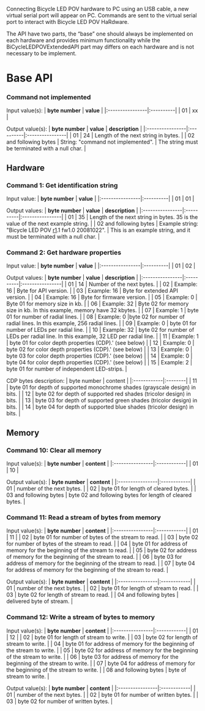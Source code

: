 Connecting Bicycle LED POV hardware to PC using an USB cable, a new virtual serial port will appear on PC. Commands are sent to the virtual serial port to interact with Bicycle LED POV HaRdware.

The API have two parts, the “base” one should always be implemented on each hardware and provides minimum functionality while the BiCycleLEDPOVExtendedAPI part may differs on each hardware and is not necessary to be implement.



# Base API #
### Command not implemented ###

Input value(s):
| **byte number** | **value** |
|:----------------|:----------|
| 01 | xx |

Output value(s):
| **byte number** | **value** | **description** |
|:----------------|:----------|:----------------|
| 01 | 24 | Length of the next string in bytes. |
| 02 and following bytes | String: "command not implemented". | The string must be terminated with a null char. |

## Hardware ##
### Command 1: Get identification string ###

Input value:
| **byte number** | **value** |
|:----------------|:----------|
| 01 | 01 |

Output values:
| **byte number** | **value** | **description** |
|:----------------|:----------|:----------------|
| 01 | 35 | Length of the next string in bytes. 35 is the value of the next example string. |
| 02 and following bytes | Example string: "Bicycle LED POV [r1](https://code.google.com/p/bicycleledpov/source/detail?r=1).1 fw1.0 20081022". | This is an example string, and it must be terminated with a null char. |

### Command 2: Get hardware properties ###

Input value:
| **byte number** | **value** |
|:----------------|:----------|
| 01 | 02 |

Output values:
| **byte number** | **value** | **description** |
|:----------------|:----------|:----------------|
| 01 |  14 | Number of the next bytes. |
| 02 | Example: 16  | Byte for API version. |
| 03 | Example: 16 | Byte for extended API version. |
| 04 | Example: 16 | Byte for firmware version. |
| 05 | Example: 0 | Byte 01 for memory size in kb. |
| 06 | Example: 32 | Byte 02 for memory size in kb. In this example, memory have 32 kbytes. |
| 07 | Example: 1 | byte 01 for number of radial lines. |
| 08 | Example: 0 |byte 02 for number of radial lines. In this example, 256 radial lines. |
| 09 | Example: 0 | byte 01 for number of LEDs per radial line. |
| 10 | Example: 32 | byte 02 for number of LEDs per radial line. In this example, 32 LED per radial line. |
| 11 | Example: 1 | byte 01 for color depth properties (CDP).' (see below) |
| 12 | Example: 0 | byte 02 for color depth properties (CDP).' (see below) |
| 13 | Example: 0 | byte 03 for color depth properties (CDP).' (see below) |
| 14 | Example: 0 | byte 04 for color depth properties (CDP).' (see below) |
| 15 | Example: 2 | byte 01 for number of independent LED-strips. |

CDP bytes description:
| byte number | content |
|:------------|:--------|
| 11 | byte 01 for depth of supported monochrome shades (grayscale design) in bits. |
| 12 | byte 02 for depth of supported red shades (tricolor design) in bits. |
| 13 | byte 03 for depth of supported green shades (tricolor design) in bits. |
| 14 | byte 04 for depth of supported blue shades (tricolor design) in bits. |

## Memory ##
### Command 10: Clear all memory ###

Input value(s):
| **byte number** | **content** |
|:----------------|:------------|
| 01 | 10 |

Output value(s):
| **byte number** | **content** |
|:----------------|:------------|
| 01 | number of the next bytes. |
| 02 | byte 01 for length of cleared bytes. |
| 03 and following bytes | byte 02 and following bytes for length of cleared bytes. |

### Command 11: Read a stream of bytes from memory ###

Input value(s):
| **byte number** | **content** |
|:----------------|:------------|
| 01 | 11 |
| 02 | byte 01 for number of bytes of the stream to read. |
| 03 | byte 02 for number of bytes of the stream to read. |
| 04 | byte 01 for address of memory for the beginning of the stream to read. |
| 05 | byte 02 for address of memory for the beginning of the stream to read. |
| 06 | byte 03 for address of memory for the beginning of the stream to read. |
| 07 | byte 04 for address of memory for the beginning of the stream to read. |

Output value(s):
| **byte number** | **content** |
|:----------------|:------------|
| 01 | number of the next bytes. |
| 02 | byte 01 for length of stream to read. |
| 03 | byte 02 for length of stream to read. |
| 04 and following bytes | delivered byte of stream. |

### Command 12: Write a stream of bytes to memory ###

Input value(s):
| **byte number** | **content** |
|:----------------|:------------|
| 01 | 12 |
| 02 | byte 01 for length of stream to write. |
| 03 | byte 02 for length of stream to write. |
| 04 | byte 01 for address of memory for the beginning of the stream to write. |
| 05 | byte 02 for address of memory for the beginning of the stream to write. |
| 06 | byte 03 for address of memory for the beginning of the stream to write. |
| 07 | byte 04 for address of memory for the beginning of the stream to write. |
| 08 and following bytes | byte of stream to write. |

Output value(s):
| **byte number** | **content** |
|:----------------|:------------|
| 01 | number of the next bytes. |
| 02 | byte 01 for number of written bytes. |
| 03 | byte 02 for number of written bytes. |
